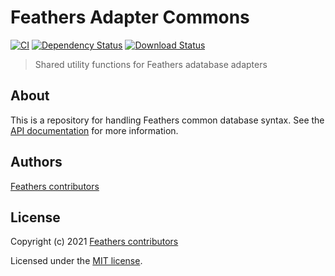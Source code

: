 # Feathers Adapter Commons

[![CI](https://github.com/feathersjs/feathers/workflows/Node.js%20CI/badge.svg)](https://github.com/feathersjs/feathers/actions?query=workflow%3A%22Node.js+CI%22)
[![Dependency Status](https://img.shields.io/david/feathersjs/feathers.svg?style=flat-square&path=packages/adapter-commons)](https://david-dm.org/feathersjs/feathers?path=packages/adapter-commons)
[![Download Status](https://img.shields.io/npm/dm/@feathersjs/adapter-commons.svg?style=flat-square)](https://www.npmjs.com/package/@feathersjs/adapter-commons)

> Shared utility functions for Feathers adatabase adapters

## About

This is a repository for handling Feathers common database syntax. See the [API documentation](https://docs.feathersjs.com/api/databases/common.html) for more information.


## Authors

[Feathers contributors](https://github.com/feathersjs/adapter-commons/graphs/contributors)

## License

Copyright (c) 2021 [Feathers contributors](https://github.com/feathersjs/feathers/graphs/contributors)

Licensed under the [MIT license](LICENSE).
